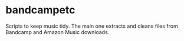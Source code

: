 # bandcampetc
Scripts to keep music tidy. The main one extracts and cleans files from Bandcamp and Amazon Music downloads.

